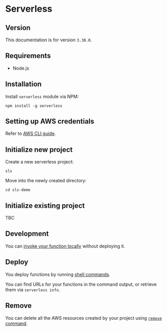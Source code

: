 # Serverless

## Version

This documentation is for version `3.38.0`.

## Requirements

- Node.js


## Installation

Install `serverless` module via NPM:

```shell
npm install -g serverless
```


## Setting up AWS credentials

Refer to [AWS CLI guide](./aws/cli.md#configure).


## Initialize new project

Create a new serverless project:
```shell
sls
```

Move into the newly created directory:
```shell
cd sls-demo
```

## Initialize existing project

TBC


## Development

You can [invoke your function locally](./serverless/commands.md#invoke) without deploying it.


## Deploy

You deploy functions by running [shell commands](./serverless/commands.md#deploy).

You can find URLs for your functions in the command output, or retrieve them via `serverless info`.


## Remove

You can delete all the AWS resources created by your project using [`remove` command](./serverless/commands.md#remove).